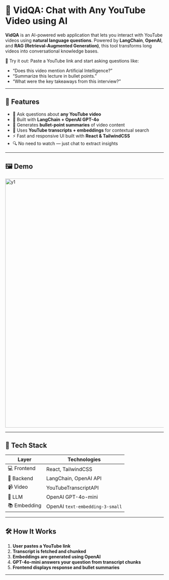 # 🎥 VidQA: Chat with Any YouTube Video using AI


**VidQA** is an AI-powered web application that lets you interact with YouTube videos using **natural language questions**. Powered by **LangChain**, **OpenAI**, and **RAG (Retrieval-Augmented Generation)**, this tool transforms long videos into conversational knowledge bases.

🔗 Try it out: Paste a YouTube link and start asking questions like:
- “Does this video mention Artificial Intelligence?”
- “Summarize this lecture in bullet points.”
- “What were the key takeaways from this interview?”

---

## 🚀 Features

- 🎯 Ask questions about **any YouTube video**
- 🧠 Built with **LangChain + OpenAI GPT-4o**
- 📝 Generates **bullet-point summaries** of video content
- 🧩 Uses **YouTube transcripts + embeddings** for contextual search
- ⚡ Fast and responsive UI built with **React & TailwindCSS**
- 🔍 No need to watch — just chat to extract insights

---

## 🖼️ Demo

<img width="1860" height="790" alt="y1" src="https://github.com/user-attachments/assets/e17cf52c-5e6d-4548-b359-4a44834b4c4e" />

---

## 🧱 Tech Stack

| Layer        | Technologies |
|--------------|--------------|
| 💻 Frontend  | React, TailwindCSS |
| 🔧 Backend   | LangChain, OpenAI API |
| 📹 Video     | YouTubeTranscriptAPI |
| 🤖 LLM       | OpenAI GPT-4o-mini |
| 📚 Embedding | OpenAI `text-embedding-3-small` |

---

## 🛠️ How It Works

1. **User pastes a YouTube link**
2. **Transcript is fetched and chunked**
3. **Embeddings are generated using OpenAI**
4. **GPT-4o-mini answers your question from transcript chunks**
5. **Frontend displays response and bullet summaries**

---

